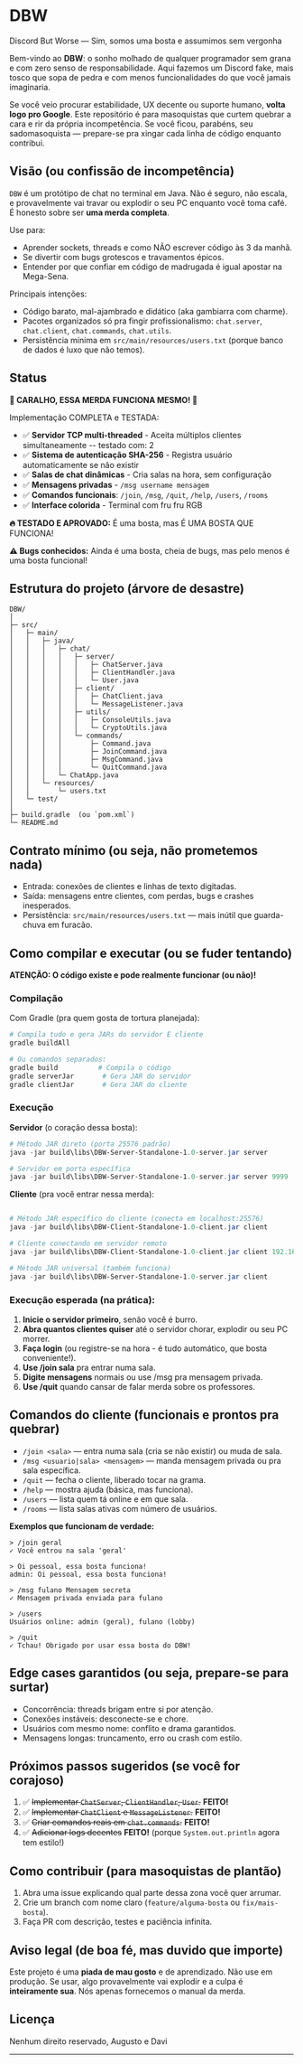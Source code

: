 # DBW

Discord But Worse — Sim, somos uma bosta e assumimos sem vergonha

Bem-vindo ao **DBW**: o sonho molhado de qualquer programador sem grana e com zero senso de responsabilidade. Aqui fazemos um Discord fake, mais tosco que sopa de pedra e com menos funcionalidades do que você jamais imaginaria.

Se você veio procurar estabilidade, UX decente ou suporte humano, **volta logo pro Google**. Este repositório é para masoquistas que curtem quebrar a cara e rir da própria incompetência. Se você ficou, parabéns, seu sadomasoquista — prepare-se pra xingar cada linha de código enquanto contribui.

## Visão (ou confissão de incompetência)

`DBW` é um protótipo de chat no terminal em Java. Não é seguro, não escala, e provavelmente vai travar ou explodir o seu PC enquanto você toma café. É honesto sobre ser **uma merda completa**.

Use para:

* Aprender sockets, threads e como NÃO escrever código às 3 da manhã.
* Se divertir com bugs grotescos e travamentos épicos.
* Entender por que confiar em código de madrugada é igual apostar na Mega-Sena.

Principais intenções:

* Código barato, mal-ajambrado e didático (aka gambiarra com charme).
* Pacotes organizados só pra fingir profissionalismo: `chat.server`, `chat.client`, `chat.commands`, `chat.utils`.
* Persistência mínima em `src/main/resources/users.txt` (porque banco de dados é luxo que não temos).

## Status

**🎉 CARALHO, ESSA MERDA FUNCIONA MESMO! 🎉** 

Implementação COMPLETA e TESTADA:

- ✅ **Servidor TCP multi-threaded** - Aceita múltiplos clientes simultaneamente -- testado com: 2
- ✅ **Sistema de autenticação SHA-256** - Registra usuário automaticamente se não existir
- ✅ **Salas de chat dinâmicas** - Cria salas na hora, sem configuração
- ✅ **Mensagens privadas** - `/msg username mensagem`
- ✅ **Comandos funcionais**: `/join`, `/msg`, `/quit`, `/help`, `/users`, `/rooms`
- ✅ **Interface colorida** - Terminal com fru fru RGB

**🔥 TESTADO E APROVADO:** É uma bosta, mas É UMA BOSTA QUE FUNCIONA!

**⚠️ Bugs conhecidos:** Ainda é uma bosta, cheia de bugs, mas pelo menos é uma bosta funcional!

## Estrutura do projeto (árvore de desastre)

```
DBW/
│
├─ src/
│   ├─ main/
│   │   ├─ java/
│   │   │   ├─ chat/
│   │   │   │   ├─ server/
│   │   │   │   │   ├─ ChatServer.java
│   │   │   │   │   ├─ ClientHandler.java
│   │   │   │   │   └─ User.java
│   │   │   │   ├─ client/
│   │   │   │   │   ├─ ChatClient.java
│   │   │   │   │   └─ MessageListener.java
│   │   │   │   ├─ utils/
│   │   │   │   │   ├─ ConsoleUtils.java
│   │   │   │   │   └─ CryptoUtils.java
│   │   │   │   └─ commands/
│   │   │   │       ├─ Command.java
│   │   │   │       ├─ JoinCommand.java
│   │   │   │       ├─ MsgCommand.java
│   │   │   │       └─ QuitCommand.java
│   │   │   └─ ChatApp.java
│   │   └─ resources/
│   │       └─ users.txt
│   └─ test/
│
├─ build.gradle  (ou `pom.xml`)
└─ README.md
```

## Contrato mínimo (ou seja, não prometemos nada)

* Entrada: conexões de clientes e linhas de texto digitadas.
* Saída: mensagens entre clientes, com perdas, bugs e crashes inesperados.
* Persistência: `src/main/resources/users.txt` — mais inútil que guarda-chuva em furacão.

## Como compilar e executar (ou se fuder tentando)

**ATENÇÃO: O código existe e pode realmente funcionar (ou não)!**

### Compilação

Com Gradle (pra quem gosta de tortura planejada):

```powershell
# Compila tudo e gera JARs do servidor E cliente
gradle buildAll

# Ou comandos separados:
gradle build          # Compila o código
gradle serverJar       # Gera JAR do servidor
gradle clientJar       # Gera JAR do cliente
```

### Execução

**Servidor** (o coração dessa bosta):

```powershell
# Método JAR direto (porta 25576 padrão)
java -jar build\libs\DBW-Server-Standalone-1.0-server.jar server

# Servidor em porta específica
java -jar build\libs\DBW-Server-Standalone-1.0-server.jar server 9999
```

**Cliente** (pra você entrar nessa merda):

```powershell

# Método JAR específico do cliente (conecta em localhost:25576)
java -jar build\libs\DBW-Client-Standalone-1.0-client.jar client

# Cliente conectando em servidor remoto
java -jar build\libs\DBW-Client-Standalone-1.0-client.jar client 192.168.1.100 25576

# Método JAR universal (também funciona)
java -jar build\libs\DBW-Server-Standalone-1.0-server.jar client
```

### Execução esperada (na prática):

1. **Inicie o servidor primeiro**, senão você é burro.
2. **Abra quantos clientes quiser** até o servidor chorar, explodir ou seu PC morrer.
3. **Faça login** (ou registre-se na hora - é tudo automático, que bosta conveniente!).
4. **Use /join sala** pra entrar numa sala.
5. **Digite mensagens** normais ou use /msg pra mensagem privada.
6. **Use /quit** quando cansar de falar merda sobre os professores.

## Comandos do cliente (funcionais e prontos pra quebrar)

* `/join <sala>` — entra numa sala (cria se não existir) ou muda de sala.
* `/msg <usuario|sala> <mensagem>` — manda mensagem privada ou pra sala específica.
* `/quit` — fecha o cliente, liberado tocar na grama.
* `/help` — mostra ajuda (básica, mas funciona).
* `/users` — lista quem tá online e em que sala.
* `/rooms` — lista salas ativas com número de usuários.

**Exemplos que funcionam de verdade:**

```
> /join geral
✓ Você entrou na sala 'geral'

> Oi pessoal, essa bosta funciona!
admin: Oi pessoal, essa bosta funciona!

> /msg fulano Mensagem secreta
✓ Mensagem privada enviada para fulano

> /users
Usuários online: admin (geral), fulano (lobby)

> /quit
✓ Tchau! Obrigado por usar essa bosta do DBW!
```

## Edge cases garantidos (ou seja, prepare-se para surtar)

* Concorrência: threads brigam entre si por atenção.
* Conexões instáveis: desconecte-se e chore.
* Usuários com mesmo nome: conflito e drama garantidos.
* Mensagens longas: truncamento, erro ou crash com estilo.

## Próximos passos sugeridos (se você for corajoso)

1. ✅ ~~Implementar `ChatServer`, `ClientHandler`, `User`.~~ **FEITO!**
2. ✅ ~~Implementar `ChatClient` e `MessageListener`.~~ **FEITO!**
3. ✅ ~~Criar comandos reais em `chat.commands`.~~ **FEITO!**
4. ✅ ~~Adicionar logs decentes~~ **FEITO!** (porque `System.out.println` agora tem estilo!)

## Como contribuir (para masoquistas de plantão)

1. Abra uma issue explicando qual parte dessa zona você quer arrumar.
2. Crie um branch com nome claro (`feature/alguma-bosta` ou `fix/mais-bosta`).
3. Faça PR com descrição, testes e paciência infinita.

## Aviso legal (de boa fé, mas duvido que importe)

Este projeto é uma **piada de mau gosto** e de aprendizado. Não use em produção. Se usar, algo provavelmente vai explodir e a culpa é **inteiramente sua**. Nós apenas fornecemos o manual da merda.

## Licença

Nenhum direito reservado, Augusto e Davi

---

